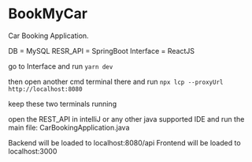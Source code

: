 # BookMyCar
Car Booking Application.

DB = MySQL
RESR_API = SpringBoot
Interface = ReactJS

go to Interface and run 
````yarn dev````

then open another cmd terminal there and run
````npx lcp --proxyUrl http://localhost:8080````

keep these two terminals running


open the REST_API in intelliJ or any other java supported IDE and run the main file: CarBookingApplication.java


Backend will be loaded to localhost:8080/api
Frontend will be loaded to localhost:3000


